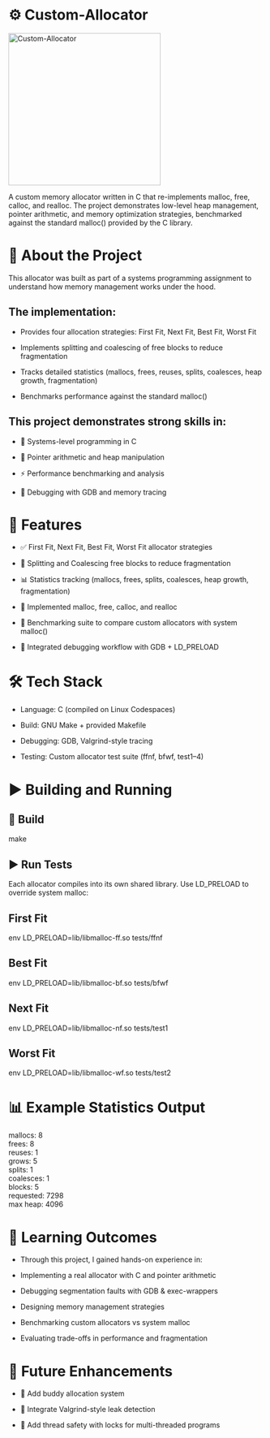 # ⚙️ Custom-Allocator
<img width="300" height="300" alt="Custom-Allocator" src="https://github.com/user-attachments/assets/bfe9038d-a182-4b2e-aa61-dcca797bf9a5" />

A custom memory allocator written in C that re-implements malloc, free, calloc, and realloc.
The project demonstrates low-level heap management, pointer arithmetic, and memory optimization strategies, benchmarked against the standard malloc() provided by the C library.

# 📖 About the Project

This allocator was built as part of a systems programming assignment to understand how memory management works under the hood.

## The implementation:

- Provides four allocation strategies: First Fit, Next Fit, Best Fit, Worst Fit

- Implements splitting and coalescing of free blocks to reduce fragmentation

- Tracks detailed statistics (mallocs, frees, reuses, splits, coalesces, heap growth, fragmentation)

- Benchmarks performance against the standard malloc()

## This project demonstrates strong skills in:

- 🔧 Systems-level programming in C

- 🧮 Pointer arithmetic and heap manipulation

- ⚡ Performance benchmarking and analysis

- 🐞 Debugging with GDB and memory tracing

# 🚀 Features

- ✅ First Fit, Next Fit, Best Fit, Worst Fit allocator strategies

- 🔄 Splitting and Coalescing free blocks to reduce fragmentation

- 📊 Statistics tracking (mallocs, frees, splits, coalesces, heap growth, fragmentation)

- 🧩 Implemented malloc, free, calloc, and realloc

- 🧪 Benchmarking suite to compare custom allocators with system malloc()

- 🐛 Integrated debugging workflow with GDB + LD_PRELOAD

# 🛠️ Tech Stack

- Language: C (compiled on Linux Codespaces)

- Build: GNU Make + provided Makefile

- Debugging: GDB, Valgrind-style tracing

- Testing: Custom allocator test suite (ffnf, bfwf, test1–4)

# ▶️ Building and Running

## 🔨 Build
make

## ▶️ Run Tests
Each allocator compiles into its own shared library. Use LD_PRELOAD to override system malloc:

## First Fit
env LD_PRELOAD=lib/libmalloc-ff.so tests/ffnf  

## Best Fit
env LD_PRELOAD=lib/libmalloc-bf.so tests/bfwf  

## Next Fit
env LD_PRELOAD=lib/libmalloc-nf.so tests/test1  

## Worst Fit
env LD_PRELOAD=lib/libmalloc-wf.so tests/test2  

# 📊 Example Statistics Output

mallocs: 8  
frees: 8  
reuses: 1  
grows: 5  
splits: 1  
coalesces: 1  
blocks: 5  
requested: 7298  
max heap: 4096  

# 🎯 Learning Outcomes

- Through this project, I gained hands-on experience in:

- Implementing a real allocator with C and pointer arithmetic

- Debugging segmentation faults with GDB & exec-wrappers

- Designing memory management strategies

- Benchmarking custom allocators vs system malloc

- Evaluating trade-offs in performance and fragmentation

# 🚀 Future Enhancements

- 🧮 Add buddy allocation system

- 📂 Integrate Valgrind-style leak detection

- 🧩 Add thread safety with locks for multi-threaded programs
